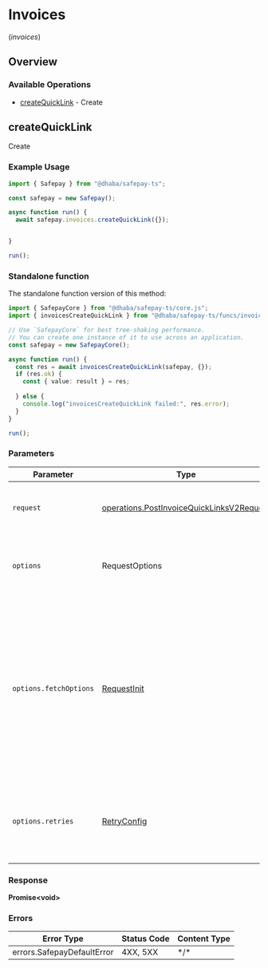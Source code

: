 # Invoices
(*invoices*)

## Overview

### Available Operations

* [createQuickLink](#createquicklink) - Create

## createQuickLink

Create

### Example Usage

<!-- UsageSnippet language="typescript" operationID="post_/invoice/quick-links/v2" method="post" path="/invoice/quick-links/v2" -->
```typescript
import { Safepay } from "@dhaba/safepay-ts";

const safepay = new Safepay();

async function run() {
  await safepay.invoices.createQuickLink({});


}

run();
```

### Standalone function

The standalone function version of this method:

```typescript
import { SafepayCore } from "@dhaba/safepay-ts/core.js";
import { invoicesCreateQuickLink } from "@dhaba/safepay-ts/funcs/invoicesCreateQuickLink.js";

// Use `SafepayCore` for best tree-shaking performance.
// You can create one instance of it to use across an application.
const safepay = new SafepayCore();

async function run() {
  const res = await invoicesCreateQuickLink(safepay, {});
  if (res.ok) {
    const { value: result } = res;
    
  } else {
    console.log("invoicesCreateQuickLink failed:", res.error);
  }
}

run();
```

### Parameters

| Parameter                                                                                                                                                                      | Type                                                                                                                                                                           | Required                                                                                                                                                                       | Description                                                                                                                                                                    |
| ------------------------------------------------------------------------------------------------------------------------------------------------------------------------------ | ------------------------------------------------------------------------------------------------------------------------------------------------------------------------------ | ------------------------------------------------------------------------------------------------------------------------------------------------------------------------------ | ------------------------------------------------------------------------------------------------------------------------------------------------------------------------------ |
| `request`                                                                                                                                                                      | [operations.PostInvoiceQuickLinksV2Request](../../models/operations/postinvoicequicklinksv2request.md)                                                                         | :heavy_check_mark:                                                                                                                                                             | The request object to use for the request.                                                                                                                                     |
| `options`                                                                                                                                                                      | RequestOptions                                                                                                                                                                 | :heavy_minus_sign:                                                                                                                                                             | Used to set various options for making HTTP requests.                                                                                                                          |
| `options.fetchOptions`                                                                                                                                                         | [RequestInit](https://developer.mozilla.org/en-US/docs/Web/API/Request/Request#options)                                                                                        | :heavy_minus_sign:                                                                                                                                                             | Options that are passed to the underlying HTTP request. This can be used to inject extra headers for examples. All `Request` options, except `method` and `body`, are allowed. |
| `options.retries`                                                                                                                                                              | [RetryConfig](../../lib/utils/retryconfig.md)                                                                                                                                  | :heavy_minus_sign:                                                                                                                                                             | Enables retrying HTTP requests under certain failure conditions.                                                                                                               |

### Response

**Promise\<void\>**

### Errors

| Error Type                 | Status Code                | Content Type               |
| -------------------------- | -------------------------- | -------------------------- |
| errors.SafepayDefaultError | 4XX, 5XX                   | \*/\*                      |